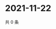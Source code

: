 # 2021-11-22

共 0 条

<!-- BEGIN WEIBO -->
<!-- 最后更新时间 Mon Nov 22 2021 00:21:30 GMT+0800 (China Standard Time) -->

<!-- END WEIBO -->
